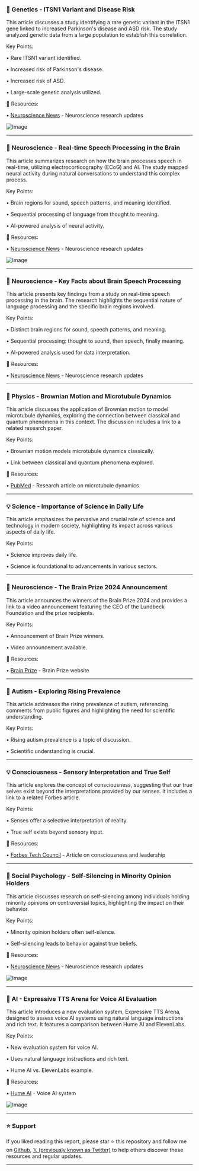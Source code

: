 ### 🤖 Genetics - ITSN1 Variant and Disease Risk

This article discusses a study identifying a rare genetic variant in the ITSN1 gene linked to increased Parkinson's disease and ASD risk.  The study analyzed genetic data from a large population to establish this correlation.

Key Points:

• Rare ITSN1 variant identified.


• Increased risk of Parkinson's disease.


• Increased risk of ASD.


• Large-scale genetic analysis utilized.


🔗 Resources:

• [Neuroscience News](https://x.com/NeuroscienceNew) - Neuroscience research updates


![Image](https://pbs.twimg.com/media/GleCk7zXUAAcS9H?format=jpg&name=small)


---

### 🤖 Neuroscience - Real-time Speech Processing in the Brain

This article summarizes research on how the brain processes speech in real-time, utilizing electrocorticography (ECoG) and AI. The study mapped neural activity during natural conversations to understand this complex process.

Key Points:

• Brain regions for sound, speech patterns, and meaning identified.


• Sequential processing of language from thought to meaning.


• AI-powered analysis of neural activity.


🔗 Resources:

• [Neuroscience News](https://x.com/NeuroscienceNew) - Neuroscience research updates


![Image](https://pbs.twimg.com/media/Gld7tH8XgAAKehz?format=jpg&name=small)


---

### 🤖 Neuroscience - Key Facts about Brain Speech Processing

This article presents key findings from a study on real-time speech processing in the brain.  The research highlights the sequential nature of language processing and the specific brain regions involved.

Key Points:

• Distinct brain regions for sound, speech patterns, and meaning.


• Sequential processing: thought to sound, then speech, finally meaning.


• AI-powered analysis used for data interpretation.


🔗 Resources:

• [Neuroscience News](https://x.com/NeuroscienceNew) - Neuroscience research updates



---

### 🤖 Physics - Brownian Motion and Microtubule Dynamics

This article discusses the application of Brownian motion to model microtubule dynamics, exploring the connection between classical and quantum phenomena in this context.  The discussion includes a link to a related research paper.

Key Points:

• Brownian motion models microtubule dynamics classically.


•  Link between classical and quantum phenomena explored.


🔗 Resources:

• [PubMed](https://pubmed.ncbi.nlm.nih.gov/35617115/) - Research article on microtubule dynamics


---

### 💡 Science - Importance of Science in Daily Life

This article emphasizes the pervasive and crucial role of science and technology in modern society, highlighting its impact across various aspects of daily life.

Key Points:

• Science improves daily life.


•  Science is foundational to advancements in various sectors.


---

### 🚀 Neuroscience - The Brain Prize 2024 Announcement

This article announces the winners of the Brain Prize 2024 and provides a link to a video announcement featuring the CEO of the Lundbeck Foundation and the prize recipients.

Key Points:

• Announcement of Brain Prize winners.


• Video announcement available.


🔗 Resources:

• [Brain Prize](https://x.com/BrainPrize) - Brain Prize website


---

### 🤖 Autism - Exploring Rising Prevalence

This article addresses the rising prevalence of autism, referencing comments from public figures and highlighting the need for scientific understanding.

Key Points:

• Rising autism prevalence is a topic of discussion.


• Scientific understanding is crucial.


---

### 💡 Consciousness - Sensory Interpretation and True Self

This article explores the concept of consciousness, suggesting that our true selves exist beyond the interpretations provided by our senses.  It includes a link to a related Forbes article.

Key Points:

• Senses offer a selective interpretation of reality.


• True self exists beyond sensory input.


🔗 Resources:

• [Forbes Tech Council](https://forbes.com/councils/forbestechcouncil/2025/03/06/transcendent-leadership-how-understanding-consciousness-elevates-business/) - Article on consciousness and leadership


---

### 🤖 Social Psychology - Self-Silencing in Minority Opinion Holders

This article discusses research on self-silencing among individuals holding minority opinions on controversial topics, highlighting the impact on their behavior.

Key Points:

• Minority opinion holders often self-silence.


• Self-silencing leads to behavior against true beliefs.


🔗 Resources:

• [Neuroscience News](https://x.com/NeuroscienceNew) - Neuroscience research updates


![Image](https://pbs.twimg.com/media/GlYsM3RWAAAbcKo?format=jpg&name=small)


---

### 🚀 AI - Expressive TTS Arena for Voice AI Evaluation

This article introduces a new evaluation system, Expressive TTS Arena, designed to assess voice AI systems using natural language instructions and rich text.  It features a comparison between Hume AI and ElevenLabs.

Key Points:

• New evaluation system for voice AI.


• Uses natural language instructions and rich text.


• Hume AI vs. ElevenLabs example.



🔗 Resources:

• [Hume AI](https://x.com/hume_ai) - Voice AI system


![Image](https://pbs.twimg.com/ext_tw_video_thumb/1897716447003971584/pu/img/jsGCNWxMGC44ACK-.jpg)


---

### ⭐️ Support

If you liked reading this report, please star ⭐️ this repository and follow me on [Github](https://github.com/Drix10), [𝕏 (previously known as Twitter)](https://x.com/DRIX_10_) to help others discover these resources and regular updates.

---